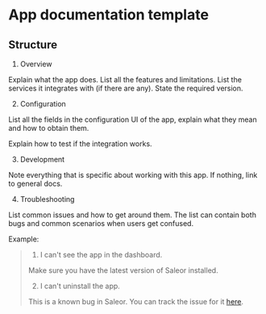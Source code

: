 # App documentation template

## Structure

1. Overview

Explain what the app does. List all the features and limitations. List the services it integrates with (if there are any). State the required version.

2. Configuration

List all the fields in the configuration UI of the app, explain what they mean and how to obtain them.

Explain how to test if the integration works.

3. Development

Note everything that is specific about working with this app. If nothing, link to general docs.

4. Troubleshooting

List common issues and how to get around them. The list can contain both bugs and common scenarios when users get confused.

Example:

> 1. I can't see the app in the dashboard.
>
> Make sure you have the latest version of Saleor installed.
>
> 2. I can't uninstall the app.
>
> This is a known bug in Saleor. You can track the issue for it [here](#).
